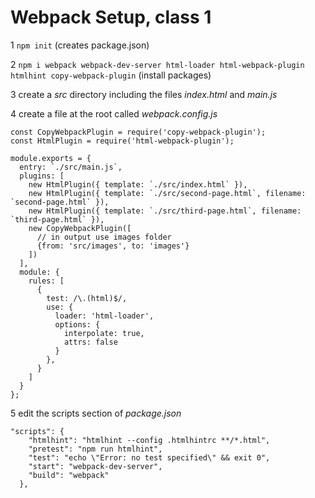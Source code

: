 # Webpack Setup, class 1

1 `npm init` 
   (creates package.json)

2 `npm i webpack webpack-dev-server html-loader html-webpack-plugin htmlhint copy-webpack-plugin`
   (install packages)

3 create a *src* directory including the files *index.html* and *main.js*

4 create a file at the root called *webpack.config.js*

```
const CopyWebpackPlugin = require('copy-webpack-plugin');
const HtmlPlugin = require('html-webpack-plugin');

module.exports = {
  entry: `./src/main.js`,
  plugins: [
    new HtmlPlugin({ template: `./src/index.html` }),
    new HtmlPlugin({ template: `./src/second-page.html`, filename: `second-page.html` }),
    new HtmlPlugin({ template: `./src/third-page.html`, filename: `third-page.html` }),
    new CopyWebpackPlugin([
      // in output use images folder
      {from: 'src/images', to: 'images'}
    ])
  ],
  module: {
    rules: [
      {
        test: /\.(html)$/,
        use: {
          loader: 'html-loader',
          options: {
            interpolate: true,
            attrs: false
          }
        },
      }     
    ]
  }
};
```

5 edit the scripts section of *package.json*
```
"scripts": {
    "htmlhint": "htmlhint --config .htmlhintrc **/*.html",
    "pretest": "npm run htmlhint",
    "test": "echo \"Error: no test specified\" && exit 0",
    "start": "webpack-dev-server",
    "build": "webpack"
  },
```